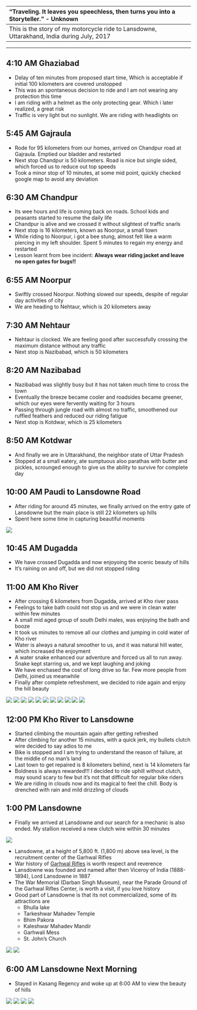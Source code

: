 | “Traveling. It leaves you speechless, then turns you into a Storyteller.” - Unknown |
| :--- |
| This is the story of my motorcycle ride to Lansdowne, Uttarakhand, India during July, 2017 |

---

##  4:10 AM Ghaziabad
*	Delay of ten minutes from proposed start time, Which is acceptable if initial 100 kilometers are covered unstopped
*	This was an spontaneous decision to ride and I am not wearing any protection this time
*	I am riding with a helmet as the only protecting gear. Which i later realized, a great risk
*	Traffic is very light but no sunlight. We are riding with headlights on

##  5:45 AM Gajraula
*	Rode for 95 kilometers from our homes, arrived on Chandpur road at Gajraula. Emptied our bladder and restarted
*	Next stop Chandpur is 50 kilometers. Road is nice but single sided, which forced us to reduce out top speeds
*	Took a minor stop of 10 minutes, at some mid point, quickly checked google map to avoid any deviation

##  6:30 AM Chandpur
*	Its wee hours and life is coming back on roads. School kids and peasants started to resume the daily life
*	Chandpur is alive and we crossed it without slightest of traffic snarls
*	Next stop is 16 kilometers, known as Noorpur, a small town
*	While riding to Noorpur, i got a bee stung, almost felt like a warm piercing in my left shoulder. Spent 5 minutes to regain my energy and restarted
*	Lesson learnt from bee incident: **Always wear riding jacket and leave no open gates for bugs!!**

##  6:55 AM Noorpur
*	Swiftly crossed Noorpur. Nothing slowed our speeds, despite of regular day activities of city
*	We are heading to Nehtaur, which is 20 kilometers away

##  7:30 AM Nehtaur
*	Nehtaur is clocked. We are feeling good after successfully crossing the maximum distance without any traffic
*	Next stop is Nazibabad, which is 50 kilometers

##  8:20 AM Nazibabad
*	Nazibabad was slightly busy but it has not taken much time to cross the town
*	Eventually the breeze became cooler and roadsides became greener, which our eyes were fervently waiting for 3 hours
*	Passing through jungle road with almost no traffic, smoothened our ruffled feathers and reduced our riding fatigue
*	Next stop is Kotdwar, which is 25 kilometers

##  8:50 AM Kotdwar
*	And finally we are in Uttarakhand, the neighbor state of Uttar Pradesh
*	Stopped at a small eatery, ate sumptuous aloo parathas with butter and pickles, scrounged enough to give us the ability to survive for complete day

##	10:00 AM Paudi to Lansdowne Road
*	After riding for around 45 minutes, we finally arrived on the entry gate of Lansdowne but the main place is still 22 kilometers up hills
*	Spent here some time in capturing beautiful moments

![](https://github.com/inbravo/travel/raw/master/july-2017/images/10.jpg)

##  10:45 AM Dugadda
*	We have crossed Dugadda and now enjoyoing the scenic beauty of hills
*	It’s raining on and off, but we did not stopped riding

##  11:00 AM Kho River
*	After crossing 6 kilometers from Dugadda, arrived at Kho river pass
*	Feelings to take bath could not stop us and we were in clean water within few minutes
*	A small mid aged group of south Delhi males, was enjoying the bath and booze
*	It took us minutes to remove all our clothes and jumping in cold water of Kho river
*	Water is always a natural smoother to us, and it was natural hill water, which increased the enjoyment
*	A water snake enhanced our adventure and forced us all to run away. Snake kept starring us, and we kept laughing and joking
*	We have enchased the cost of long drive so far. Few more people from Delhi, joined us meanwhile
*	Finally after complete refreshment, we decided to ride again and enjoy the hill beauty

![](https://github.com/inbravo/travel/raw/master/july-2017/images/2.jpg)
![](https://github.com/inbravo/travel/raw/master/july-2017/images/3.jpg)
![](https://github.com/inbravo/travel/raw/master/july-2017/images/12.jpg)
![](https://github.com/inbravo/travel/raw/master/july-2017/images/13.jpg)
![](https://github.com/inbravo/travel/raw/master/july-2017/images/IMG_20171119_112515.jpg)
![](https://github.com/inbravo/travel/raw/master/july-2017/images/IMG_20171119_112526.jpg)
![](https://github.com/inbravo/travel/raw/master/july-2017/images/IMG_20171119_112535.jpg)
![](https://github.com/inbravo/travel/raw/master/july-2017/images/IMG_20171119_112545.jpg)
![](https://github.com/inbravo/travel/raw/master/july-2017/images/IMG_20171119_112550.jpg)
![](https://github.com/inbravo/travel/raw/master/july-2017/images/IMG_20171119_113030.jpg)
![](https://github.com/inbravo/travel/raw/master/july-2017/images/IMG_20171119_113210.jpg)

##  12:00 PM Kho River to Lansdowne
*	Started climbing the mountain again after getting refreshed
*	After climbing for another 15 minutes, with a quick jerk, my bullets clutch wire decided to say adios to me
*	Bike is stopped and I am trying to understand the reason of failure, at the middle of no man’s land
*	Last town to get repaired is 8 kilometers behind, next is 14 kilometers far
*	Boldness is always rewarded!!! I decided to ride uphill without clutch, may sound scary to few but it’s not that difficult for regular bike riders
* 	We are riding in clouds now and its magical to feel the chill. Body is drenched with rain and mild drizzling of clouds

##  1:00 PM Lansdowne
*	Finally we arrived at Lansdowne and our search for a mechanic is also ended. My stallion received a new clutch wire within 30 minutes

![](https://github.com/inbravo/travel/raw/master/july-2017/images/5.jpg)

*	Lansdowne, at a height of 5,800 ft. (1,800 m) above sea level, is the recruitment center of the Garhwal Rifles
*	War history of [Garhwal Rifles](https://en.wikipedia.org/wiki/The_Garhwal_Rifles) is worth respect and reverence
*	Lansdowne was founded and named after then Viceroy of India (1888-1894), Lord Lansdowne in 1887
*	The War Memorial (Darban Singh Museum), near the Parade Ground of the Garhwal Rifles Center, is worth a visit, if you love history	
*	Good part of Lansdowne is that its not commercialized, some of its attractions are
	- Bhulla lake
	- Tarkeshwar Mahadev Temple
	- Bhim Pakora
   	- Kaleshwar Mahadev Mandir
	- Garhwali Mess
	- St. John’s Church

![](https://github.com/inbravo/travel/raw/master/july-2017/images/IMG_20170715_172541_HDR.jpg)
![](https://github.com/inbravo/travel/raw/master/july-2017/images/IMG_20171118_152401.jpg)

##  6:00 AM Lansdowne Next Morning
*	Stayed in Kasang Regency and woke up at 6:00 AM to view the beauty of hills

![](https://github.com/inbravo/travel/raw/master/july-2017/images/1.jpg)
![](https://github.com/inbravo/travel/raw/master/july-2017/images/IMG_20171119_070239.jpg)
![](https://github.com/inbravo/travel/raw/master/july-2017/images/IMG_20171119_072716.jpg)
![](https://github.com/inbravo/travel/raw/master/july-2017/images/IMG_20171119_072917.jpg)
